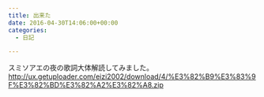 ```yaml
---
title: 出来た
date: 2016-04-30T14:06:00+00:00
categories:
  - 日記

---
```

スミソアエの夜の歌詞大体解読してみました。 
http://ux.getuploader.com/eizi2002/download/4/%E3%82%B9%E3%83%9F%E3%82%BD%E3%82%A2%E3%82%A8.zip